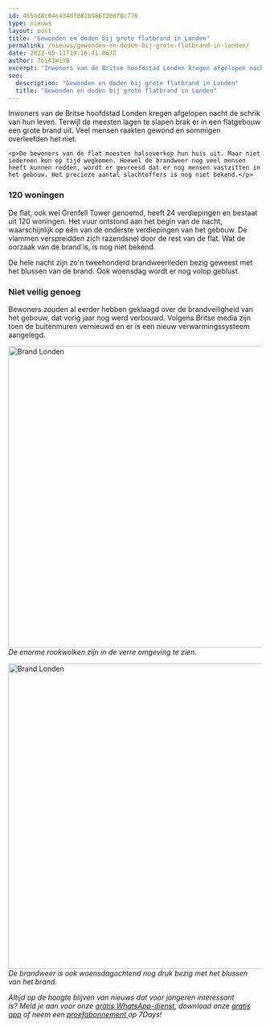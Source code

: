 ```yaml
---
id: 455ad8c04e434dfd81b586f20df0c776
type: nieuws
layout: post
title: "Gewonden en doden bij grote flatbrand in Londen"
permalink: /nieuws/gewonden-en-doden-bij-grote-flatbrand-in-londen/
date: 2022-05-11T19:16:41.067Z
author: 7biA1WiYB
excerpt: "Inwoners van de Britse hoofdstad Londen kregen afgelopen nacht de schrik van hun leven. Terwijl de meesten lagen te slapen brak er in een flatgebouw een grote brand uit. Veel mensen raakten gewond en sommigen overleefden het niet.  "
seo:
  description: "Gewonden en doden bij grote flatbrand in Londen"
  title: "Gewonden en doden bij grote flatbrand in Londen"
---
```

Inwoners van de Britse hoofdstad Londen kregen afgelopen nacht de schrik van hun leven. Terwijl de meesten lagen te slapen brak er in een flatgebouw een grote brand uit. Veel mensen raakten gewond en sommigen overleefden het niet.  

    <p>De bewoners van de flat moesten halsoverkop hun huis uit. Maar niet iedereen kon op tijd wegkomen. Hoewel de brandweer nog veel mensen heeft kunnen redden, wordt er gevreesd dat er nog mensen vastzitten in het gebouw. Het precieze aantal slachtoffers is nog niet bekend.</p>
<h3>120 woningen</h3>
<p>De flat, ook wel Grenfell Tower genoemd, heeft 24 verdiepingen en bestaat uit 120 woningen. Het vuur ontstond aan het begin van de nacht, waarschijnlijk op één van de onderste verdiepingen van het gebouw. De vlammen verspreidden zich razendsnel door de rest van de flat. Wat de oorzaak van de brand is, is nog niet bekend.</p>
<p>De hele nacht zijn zo'n tweehonderd brandweerlieden bezig geweest met het blussen van de brand. Ook woensdag wordt er nog volop geblust.</p>
<h3>Niet veilig genoeg</h3>
<p>Bewoners zouden al eerder hebben geklaagd over de brandveiligheid van het gebouw, dat vorig jaar nog werd verbouwd. Volgens Britse media zijn toen de buitenmuren vernieuwd en er is een nieuw verwarmingssysteem aangelegd.</p>
<p><div class="media media-element-container media-default"><div id="file-417851" class="file file-image file-image-jpeg">

        
  
  <div class="content">
    <img alt="Brand Londen" title="Foto: AFP" height="3456" width="5184" style="width: 900px; height: 600px;" class="media-element file-default" data-delta="1" src="https://original.sevendays.nl/sites/default/files/ANP-51875873.jpg">  </div>

  
</div>
</div><em>De enorme rookwolken zijn in de verre omgeving te zien.</em>
<p><div class="media media-element-container media-default"><div id="file-417852" class="file file-image file-image-jpeg">

        
  
  <div class="content">
    <img alt="Brand Londen" title="Foto: EPA" height="2795" width="4134" style="width: 900px; height: 608px;" class="media-element file-default" data-delta="1" src="https://original.sevendays.nl/sites/default/files/ANP-51876647.jpg">  </div>

  
</div>
</div><em>De brandweer is ook woensdagochtend nog druk bezig met het blussen van het brand.</em>
<p><em>​</em><em>Altijd op de hoogte blijven van nieuws dat voor jongeren interessant is? Meld je aan voor onze </em><a href="https://original.sevendays.nl/whatsapp"><em>gratis WhatsApp-dienst</em></a><em>, download onze </em><a href="https://original.sevendays.nl/app"><em>gratis app</em></a><em> of neem een </em><a href="https://abonneren.sevendays.nl/abonneren/abonnementen/ae/artikel"><em>proefabonnement </em></a><em>op 7Days!</em></p>  
